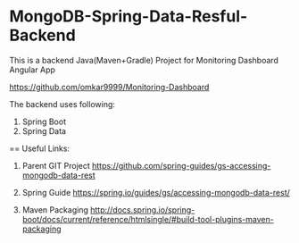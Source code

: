 # MongoDB-Spring-Data-Resful-Backend
This is a backend Java(Maven+Gradle) Project for 
Monitoring Dashboard Angular App

https://github.com/omkar9999/Monitoring-Dashboard

The backend uses following:
1) Spring Boot
2) Spring Data

== Useful Links:

1) Parent GIT Project
https://github.com/spring-guides/gs-accessing-mongodb-data-rest

2) Spring Guide
https://spring.io/guides/gs/accessing-mongodb-data-rest/

3) Maven Packaging
http://docs.spring.io/spring-boot/docs/current/reference/htmlsingle/#build-tool-plugins-maven-packaging

